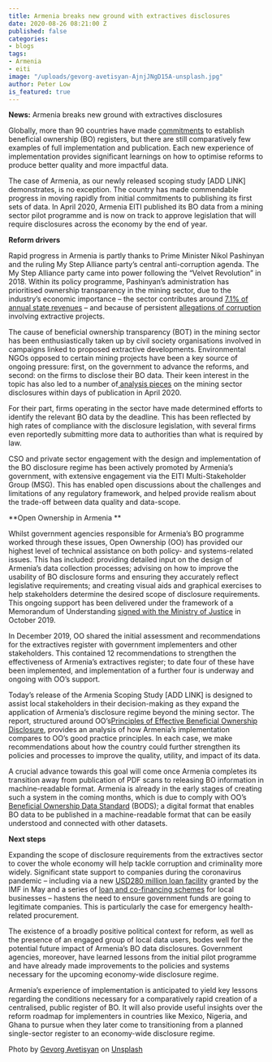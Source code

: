 ```yaml
---
title: Armenia breaks new ground with extractives disclosures
date: 2020-08-26 08:21:00 Z
published: false
categories:
- blogs
tags:
- Armenia
- eiti
image: "/uploads/gevorg-avetisyan-AjnjJNgD15A-unsplash.jpg"
author: Peter Low
is_featured: true
---
```


**News:** Armenia breaks new ground with extractives disclosures 

Globally, more than 90 countries have made [commitments](https://www.openownership.org/map/) to establish beneficial ownership (BO) registers, but there are still comparatively few examples of full implementation and publication. Each new experience of implementation provides significant learnings on how to optimise reforms to produce better quality and more impactful data. 

The case of Armenia, as our newly released scoping study [ADD LINK] demonstrates, is no exception. The country has made commendable progress in moving rapidly from initial commitments to publishing its first sets of data. In April 2020, Armenia EITI published its BO data from a mining sector pilot programme and is now on track to approve legislation that will require disclosures across the economy by the end of year. 

**Reform drivers**

Rapid progress in Armenia is partly thanks to Prime Minister Nikol Pashinyan and the ruling My Step Alliance party’s central anti-corruption agenda. The My Step Alliance party came into power following the “Velvet Revolution” in 2018. Within its policy programme, Pashinyan’s administration has prioritised ownership transparency in the mining sector, due to the industry’s economic importance – the sector contributes around [7.1% of annual state revenues](https://eiti.org/armenia) – and because of persistent [allegations of corruption](https://arminfo.info/full_news.php?id=51522&lang=3) involving extractive projects. 

The cause of beneficial ownership transparency (BOT) in the mining sector has been enthusiastically taken up by civil society organisations involved in campaigns linked to proposed extractive developments. Environmental NGOs opposed to certain mining projects have been a key source of ongoing pressure: first, on the government to advance the reforms, and second: on the firms to disclose their BO data. Their keen interest in the topic has also led to a number of[ analysis pieces](https://hetq.am/hy/article/116955?__cf_chl_jschl_tk__=706d432f99e181086f9b250bd7fe1d777813afe4-1596721198-0-ARSnnRodga2Ts3A44lpEu1S-MRgd9CFvWoGcJ7Yu9HGteE9hnlTU84PTKX0RM9qNTn20T5a0XbzorXVxFlh9OZcm4n9YZw16xKggcR1hKk7nKpcgC7U7ee-stlEfX5eTfYHATwqLR-hFgm3aBja2zl0E6QA4ZrR2aVqpjeSxZxfPy1nmhNIoResSnnwOEb6TEbnBd0zpXeMTNj1KuFrbIxsonJXfyCvz5BCd_ZHNwgWe4fukSd05b2CCQqioH77c8mV4uSVf73G28c5DZo8CwBJrv5KA9XusqLVv371MuZEtEcrDkc7_pRi8BYwNlGvm-6r18RKyekn36n9YXig7Zxwfg-mKEW9VAHAQMePsFTXD) on the mining sector disclosures within days of publication in April 2020. 

For their part, firms operating in the sector have made determined efforts to identify the relevant BO data by the deadline. This has been reflected by high rates of compliance with the disclosure legislation, with several firms even reportedly submitting more data to authorities than what is required by law. 

CSO and private sector engagement with the design and implementation of the BO disclosure regime has been actively promoted by Armenia’s government, with extensive engagement via the EITI Multi-Stakeholder Group (MSG). This has enabled open discussions about the challenges and limitations of any regulatory framework, and helped provide realism about the trade-off between data quality and data-scope. 

**Open Ownership in Armenia **

Whilst government agencies responsible for Armenia’s BO programme worked through these issues, Open Ownership (OO) has provided our highest level of technical assistance on both policy- and systems-related issues. This has included: providing detailed input on the design of Armenia’s data collection processes; advising on how to improve the usability of BO disclosure forms and ensuring they accurately reflect legislative requirements; and creating visual aids and graphical exercises to help stakeholders determine the desired scope of disclosure requirements. This ongoing support has been delivered under the framework of a Memorandum of Understanding [signed with the Ministry of Justice](https://www.openownership.org/news/armenia-signs-mou-with-openownership/) in October 2019.

In December 2019, OO shared the initial assessment and recommendations for the extractives register with government implementers and other stakeholders. This contained 12 recommendations to strengthen the effectiveness of Armenia’s extractives register; to date four of these have been implemented, and implementation of a further four is underway and ongoing with OO’s support. 

Today’s release of the Armenia Scoping Study [ADD LINK] is designed to assist local stakeholders in their decision-making as they expand the application of Armenia’s disclosure regime beyond the mining sector. The report, structured around OO’s[Principles of Effective Beneficial Ownership Disclosure](https://www.openownership.org/framework/), provides an analysis of how Armenia’s implementation compares to OO’s good practice principles. In each case, we make recommendations about how the country could further strengthen its policies and processes to improve the quality, utility, and impact of its data. 

A crucial advance towards this goal will come once Armenia completes its transition away from publication of PDF scans to releasing BO information in machine-readable format. Armenia is already in the early stages of creating such a system in the coming months, which is due to comply with OO’s [Beneficial Ownership Data Standard](http://standard.openownership.org/en/0.2.0/) (BODS); a digital format that enables BO data to be published in a machine-readable format that can be easily understood and connected with other datasets.

**Next steps**

Expanding the scope of disclosure requirements from the extractives sector to cover the whole economy will help tackle corruption and criminality more widely. Significant state support to companies during the coronavirus pandemic – including via a new [USD280 million loan facility](https://www.imf.org/en/News/Articles/2020/05/18/pr20219-armenia-imf-execboard-concludes-2ndrev-under-sba-augments-access-address-impact-covid19) granted by the IMF in May and a series of [loan and co-financing schemes](https://home.kpmg/xx/en/home/insights/2020/04/armenia-government-and-institution-measures-in-response-to-covid.html) for local businesses – hastens the need to ensure government funds are going to legitimate companies. This is particularly the case for emergency health-related procurement.

The existence of a broadly positive political context for reform, as well as the presence of an engaged group of local data users, bodes well for the potential future impact of Armenia’s BO data disclosures. Government agencies, moreover, have learned lessons from the initial pilot programme and have already made improvements to the policies and systems necessary for the upcoming economy-wide disclosure regime.

Armenia’s experience of implementation is anticipated to yield key lessons regarding the conditions necessary for a comparatively rapid creation of a centralised, public register of BO. It will also provide useful insights over the reform roadmap for implementers in countries like Mexico, Nigeria, and Ghana to pursue when they later come to transitioning from a planned single-sector register to an economy-wide disclosure regime.

<span>Photo by <a href="https://unsplash.com/@gev__avetisyan?utm_source=unsplash&amp;utm_medium=referral&amp;utm_content=creditCopyText">Gevorg Avetisyan</a> on <a href="https://unsplash.com/s/photos/yerevan?utm_source=unsplash&amp;utm_medium=referral&amp;utm_content=creditCopyText">Unsplash</a></span>